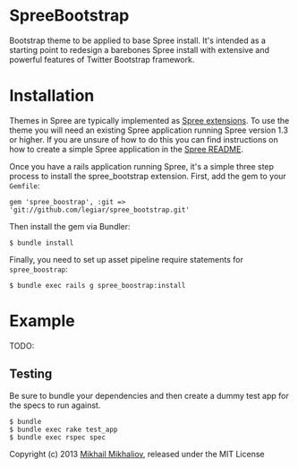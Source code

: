 SpreeBootstrap
==============

Bootstrap theme to be applied to base Spree install. It's intended as a starting point to redesign a barebones Spree install with extensive and powerful features of Twitter Bootstrap framework.

Installation
============

Themes in Spree are typically implemented as [Spree extensions](http://guides.spreecommerce.com/extensions.html). To use the theme you will need an existing Spree application running Spree version 1.3 or higher. If you are unsure of how to do this you can find instructions on how to create a simple Spree application in the [Spree README](https://github.com/spree/spree).

Once you have a rails application running Spree, it's a simple three step process to install the spree_bootstrap extension.  First, add the gem to your `Gemfile`:

```
gem 'spree_boostrap', :git => 'git://github.com/legiar/spree_bootstrap.git'
```

Then install the gem via Bundler:

```
$ bundle install
```

Finally, you need to set up asset pipeline require statements for `spree_boostrap`:

```
$ bundle exec rails g spree_boostrap:install
```

Example
=======

TODO: 

Testing
-------

Be sure to bundle your dependencies and then create a dummy test app for the specs to run against.

    $ bundle
    $ bundle exec rake test_app
    $ bundle exec rspec spec

Copyright (c) 2013 [Mikhail Mikhaliov](mailto:legiar@gmail.com), released under the MIT License

